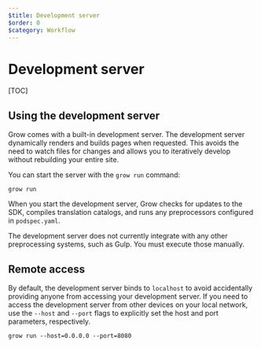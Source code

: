 ```yaml
---
$title: Development server
$order: 0
$category: Workflow
---
```

# Development server

[TOC]

## Using the development server

Grow comes with a built-in development server. The development server dynamically renders and builds pages when requested. This avoids the need to watch files for changes and allows you to iteratively develop without rebuilding your entire site.

You can start the server with the `grow run` command:

```
grow run
```

When you start the development server, Grow checks for updates to the SDK, compiles translation catalogs, and runs any preprocessors configured in `podspec.yaml`.

The development server does not currently integrate with any other preprocessing systems, such as Gulp. You must execute those manually.

## Remote access

By default, the development server binds to `localhost` to avoid accidentally providing anyone from accessing your development server. If you need to access the development server from other devices on your local network, use the `--host` and `--port` flags to explicitly set the host and port parameters, respectively.

```
grow run --host=0.0.0.0 --port=8080
```

